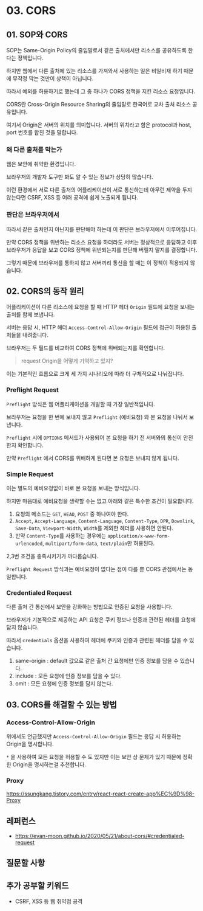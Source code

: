 # 03. CORS

## 01. SOP와 CORS

SOP는 Same-Origin Policy의 줄임말로서 같은 출처에서만 리소스를 공유하도록 한다는 정책입니다.

하지만 웹에서 다른 출처에 있는 리소스를 가져와서 사용하는 일은 비일비재 하기 때문에 무작정 막는 것만이 상책이 아닙니다.

따라서 예외를 허용하기로 했는데 그 중 하나가 CORS 정책을 지킨 리소스 요청입니다.



CORS란 Cross-Origin Resource Sharing의  줄임말로 한국어로 교차 출처 리소스 공유입니다.

여기서 Origin은 서버의 위치를 의미합니다. 서버의 위치라고 함은 protocol과 host, port 번호를 합친 것을 말합니다.



### 왜 다른 출처를 막는가

웹은 보안에 취약한 환경입니다.

브라우저의 개발자 도구만 봐도 알 수 있는 정보가 상당히 많습니다.

이런 환경에서 서로 다른 출처의 어플리케이션이 서로 통신하는데 아무런 제약을 두지 않는다면 CSRF, XSS 등 여러 공격에 쉽게 노출되게 됩니다.



### 판단은 브라우저에서

따라서 같은 출처인지 아닌지를 판단해야 하는데 이 판단은 브라우저에서 이루어집니다.

만약 CORS 정책을 위반하는 리소스 요청을 하더라도 서버는 정상적으로 응답하고 이후 브라우저가 응답을  보고 CORS 정책에 위반되는지를 판단해 버릴지 말지를 결정합니다.

그렇기 때문에 브라우저를 통하지 않고 서버끼리 통신을 할 때는 이 정책이 적용되지 않습니다.



## 02. CORS의 동작 원리

어플리케이션이 다른 리소스에 요청을 할 때 HTTP 헤더 `Origin` 필드에 요청을 보내는 출처를 함께 보냅니다. 

서버는 응답 시, HTTP 헤더 `Access-Control-Allow-Origin` 필드에 접근이 허용된 출처들을 내려줍니다.

브라우저는 두 필드를 비교하여 CORS 정책에 위배되는지를 확인합니다.

> request Origin을 어떻게 기억하고 있지?



이는 기본적인 흐름으로 크게 세 가지 시나리오에 따라 더 구체적으로 나눠집니다.



### Preflight Request

`Preflight` 방식은 웹 어플리케이션을 개발할 때 가장 일반적입니다.

브라우저는 요청을 한 번에 보내지 않고 `Preflight` (예비요청) 와 본 요청을 나눠서 보냅니다.

`Preflight` 시에 `OPTIONS` 메서드가 사용되어 본 요청을 하기 전 서버와의 통신이 안전한지 확인합니다.



만약 `Preflight` 에서 CORS를 위배하게 된다면 본 요청은 보내지 않게 됩니다.



### Simple Request

이는 별도의 예비요청없이 바로 본 요청을 보내는 방식입니다.

하지만 마음대로 예비요청을 생략할 수는 없고 아래와 같은 특수한 조건이 필요합니다.

1. 요청의 메소드는 `GET`, `HEAD`, `POST` 중 하나여야 한다.
2. `Accept`, `Accept-Language`, `Content-Language`, `Content-Type`, `DPR`, `Downlink`, `Save-Data`, `Viewport-Width`, `Width`를 제외한 헤더를 사용하면 안된다.
3. 만약 `Content-Type`를 사용하는 경우에는 `application/x-www-form-urlencoded`, `multipart/form-data`, `text/plain`만 허용된다.

2,3번 조건을 충족시키기가 까다롭습니다.

 `Preflight Request` 방식과는 예비요청이 없다는 점이 다를 뿐 CORS 관점에서는 동일합니다.



### Credentialed Request

다른 출처 간 통신에서 보안을 강화하는 방법으로 인증된 요청을 사용합니다.

브라우저가 기본적으로 제공하는 API 요청은 쿠키 정보나 인증과 관련된 헤더를 요청에 담지 않습니다.

따라서 `credentials` 옵션을 사용하여 헤더에 쿠키와 인증과 관련된 헤더를 담을 수 있습니다.

1. same-origin : default 값으로 같은 출처 간 요청에만 인증 정보를 담을 수 있습니다.
2. include : 모든 요청에 인증 정보를 담을 수 있다.
3. omit : 모든 요청에 인증 정보를 담지 않는다.



## 03. CORS를 해결할 수 있는 방법

### Access-Control-Allow-Origin

위에서도 언급했지만 `Access-Control-Allow-Origin` 필드는 응답 시 허용하는 Origin을 명시합니다.

`*` 을 사용하여 모든 요청을 허용할 수 도 있지만 이는 보안 상 문제가 있기 때문에 정확한 Origin을 명시하는걸 추천합니다.



### Proxy

https://ssungkang.tistory.com/entry/react-react-create-app%EC%9D%98-Proxy



## 레퍼런스

* https://evan-moon.github.io/2020/05/21/about-cors/#credentialed-request

  

## 질문할 사항



## 추가 공부할 키워드

* CSRF, XSS 등 웹 취약점 공격